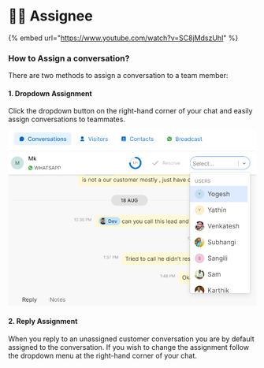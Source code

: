 # 👨💼 Assignee

{% embed url="https://www.youtube.com/watch?v=SC8jMdszUhI" %}

### How to Assign a conversation?

There are two methods to assign a conversation to a team member:

#### **1. Dropdown Assignment**

Click the dropdown button on the right-hand corner of your chat and easily assign conversations to teammates.

![](../../.gitbook/assets/Assignee.png)

#### **2. Reply Assignment**

When you reply to an unassigned customer conversation you are by default assigned to the conversation. If you wish to change the assignment follow the dropdown menu at the right-hand corner of your chat.

